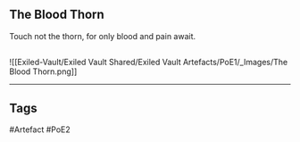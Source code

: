 ## The Blood Thorn
Touch not the thorn, for only blood and pain await.
##
![[Exiled-Vault/Exiled Vault Shared/Exiled Vault Artefacts/PoE1/_Images/The Blood Thorn.png]]

---
## Tags
#Artefact
#PoE2